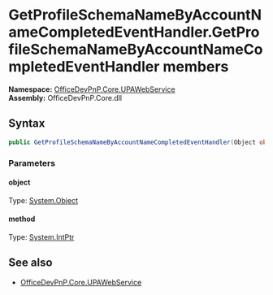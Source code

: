 # GetProfileSchemaNameByAccountNameCompletedEventHandler.GetProfileSchemaNameByAccountNameCompletedEventHandler members 
**Namespace:** [OfficeDevPnP.Core.UPAWebService](OfficeDevPnP.Core.UPAWebService.md)  
**Assembly:** OfficeDevPnP.Core.dll  
## Syntax
```C#
public GetProfileSchemaNameByAccountNameCompletedEventHandler(Object object, IntPtr method)
```
### Parameters
#### object
Type: [System.Object](System.Object.md) 
#### 
#### method
Type: [System.IntPtr](System.IntPtr.md) 
#### 
## See also
- [OfficeDevPnP.Core.UPAWebService](OfficeDevPnP.Core.UPAWebService.md)
